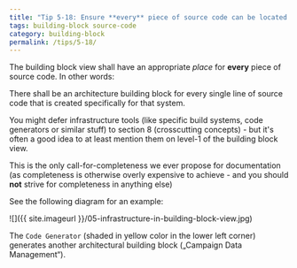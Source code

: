 ```yaml
---
title: "Tip 5-18: Ensure **every** piece of source code can be located in the building block view!"
tags: building-block source-code
category: building-block
permalink: /tips/5-18/
---
```


The building block view shall have an appropriate _place_ for
**every** piece of source code. In other words:

There shall be an architecture building block for every single line
of source code that is created specifically for that system.

You might defer infrastructure tools (like specific build systems,
  code generators or similar stuff) to section 8 (crosscutting concepts) -
  but it's often a good idea to at least mention them on level-1
  of the building block view.

This is the only call-for-completeness we ever propose for
documentation (as completeness is otherwise overly expensive
  to achieve - and you should **not** strive for completeness in anything
  else)

See the following diagram for an example:


![]({{ site.imageurl }}/05-infrastructure-in-building-block-view.jpg)


The `Code Generator` (shaded in yellow color in the lower left corner)
generates another architectural building block („Campaign Data Management“).
